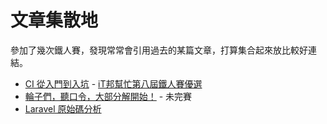 # 文章集散地

參加了幾次鐵人賽，發現常常會引用過去的某篇文章，打算集合起來放比較好連結。

* [CI 從入門到入坑](/ironman-intro-of-ci/README.md) - [iT邦幫忙第八屆鐵人賽優選](https://ithelp.ithome.com.tw/ironman/winner-list)
* [輪子們，聽口令，大部分解開始！](/ironman-decompose-wheels/README.md) - 未完賽
* [Laravel 原始碼分析](/ironman-analyze-laravel/README.md)

